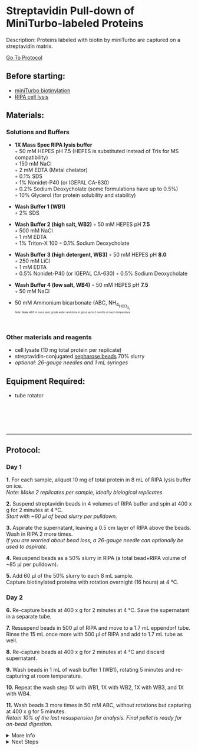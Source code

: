 Streptavidin Pull-down of MiniTurbo-labeled Proteins
================================================================================
Description: Proteins labeled with biotin by miniTurbo are captured on a streptavidin matrix.

[Go To Protocol](#protocol)

Before starting:
--------------------------------------------------------------------------------
* [miniTurbo biotinylation](./miniTurbo-biotinylation.md)
* [RIPA cell lysis](./Whole-Cell-Lysis-RIPA.md)

Materials:
--------------------------------------------------------------------------------

### Solutions and Buffers ###

  * **1X Mass Spec RIPA lysis buffer**  
    ◦ 50 mM HEPES pH 7.5 (HEPES is substituted instead of Tris for MS compatibility)  
    ◦ 150 mM NaCl  
    ◦ 2 mM EDTA (Metal chelator)  
    ◦ 0.1% SDS  
    ◦ 1% Nonidet-P40 (or IGEPAL CA-630)  
    ◦ 0.2% Sodium Deoxycholate (some formulations have up to 0.5%)  
    ◦ 10% Glycerol (for protein solubility and stability)  

  * **Wash Buffer 1 (WB1)**  
    ◦ 2% SDS  
    
  * **Wash Buffer 2 (high salt, WB2)**
    ◦ 50 mM HEPES pH **7.5**  
    ◦ 500 mM NaCl  
    ◦ 1 mM EDTA  
    ◦ 1% Triton-X 100
    ◦ 0.1% Sodium Deoxycholate
 
   * **Wash Buffer 3 (high detergent, WB3)** 
    ◦ 50 mM HEPES pH **8.0**  
    ◦ 250 mM LiCl  
    ◦ 1 mM EDTA  
    ◦ 0.5% Nonidet-P40 (or IGEPAL CA-630)
    ◦ 0.5% Sodium Deoxycholate
    
   * **Wash Buffer 4 (low salt, WB4)** 
    ◦ 50 mM HEPES pH **7.5**  
    ◦ 50 mM NaCl  
    
  * 50 mM Ammonium bicarbonate (ABC, NH<sub>4<sub/>HCO<sub>3<sub/>)<br/>
  _Note: Make ABC in mass spec grade water and store in glass up to 2 months at room temperature_
  
<br/>

### Other materials and reagents ### 

  * cell lysate (10 mg total protein per replicate)
  * streptavidin-conjugated [sepharose beads](https://www.sigmaaldrich.com/US/en/product/sigma/ge17511301) 70% slurry
  * _optional: 26-gauge needles and 1 mL syringes_
  
Equipment Required:
--------------------------------------------------------------------------------
  
  * tube rotator

<br/><br/><br/><br/>
<!-- Use <br/> to fill in first page -->

___
Protocol:
--------------------------------------------------------------------------------
### Day 1

**1.** For each sample, aliquot 10 mg of total protein in 8 mL of RIPA lysis buffer on ice.<br/>
  _Note: Make 2 replicates per sample, ideally biological replicates_
    
**2.** Suspend streptavidin beads in 4 volumes of RIPA buffer and spin at 400 x g for 2 minutes at 4 °C.<br/>
  _Start with ~60 µl of bead slurry per pulldown._ 
  
**3.** Aspirate the supernatant, leaving a 0.5 cm layer of RIPA above the beads. Wash in RIPA 2 more times.<br/>
  _If you are worried about bead loss, a 26-gauge needle can optionally be used to aspirate._

**4.** Resuspend beads as a 50% slurry in RIPA (a total bead+RIPA volume of ~85 µl per pulldown).

**5.** Add 60 µl of the 50% slurry to each 8 mL sample. <br/>
  Capture biotinylated proteins with rotation overnight (16 hours) at 4 °C.

### Day 2

**6.** Re-capture beads at 400 x g for 2 minutes at 4 °C. Save the supernatant in a separate tube.

**7.** Resuspend beads in 500 µl of RIPA and move to a 1.7 mL eppendorf tube.<br/>
  Rinse the 15 mL once more with 500 µl of RIPA and add to 1.7 mL tube as well.

**8.** Re-capture beads at 400 x g for 2 minutes at 4 °C and discard supernatant.

**9.** Wash beads in 1 mL of wash buffer 1 (WB1), rotating 5 minutes and re-capturing at room temperature.

**10.** Repeat the wash step 1X with WB1, 1X with WB2, 1X with WB3, and 1X with WB4.
  
**11.** Wash beads 3 more times in 50 mM ABC, without rotations but capturing at 400 x g for 5 minutes.<br/>
  _Retain 10% of the last resuspension for analysis. Final pellet is ready for on-bead digestion._
    
  
 
<!-- The text below creates dropdown lists for links to next steps or hyperlinks -->

<details>
  <summary>More Info</summary>
  
  <a href="https://doi.org/10.1083/jcb.201112098">
Original BioID approach</a>  

</details>
  
<details>
  <summary>Next Steps</summary>

</p> <a href="../Mass-Spec-Prep/On-Bead-Digestion.md">
Rapigest reduction, alkylation, and Trypsin Digestion</a>

</p> <a href="../Mass-Spec-Prep/C18-Column-Cleanup.md">
C18 Column</a>
  
</p> <a href="../Mass-Spec-Prep/Ethyl-Acetate-Cleanup.md">
Ethyl Acetate Cleanup</a>  
  
</p> <a href="../Mass-Spec-Prep/Peptide-Quant.md">
Peptide Quantification</a>

</details>
